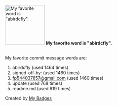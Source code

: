 <img src="https://github.com/my-badges/my-badges/blob/master/src/all-badges/favorite-word/favorite-word.png?raw=true" alt="My favorite word is &quot;abirdcfly&quot;." title="My favorite word is &quot;abirdcfly&quot;." width="128">
<strong>My favorite word is &quot;abirdcfly&quot;.</strong>
<br><br>

My favorite commit message words are:

1. abirdcfly (used 1464 times)
2. signed-off-by: (used 1460 times)
3. <fp544037857@gmail.com> (used 1460 times)
4. update (used 768 times)
5. readme.md (used 619 times)


Created by <a href="https://github.com/my-badges/my-badges">My Badges</a>